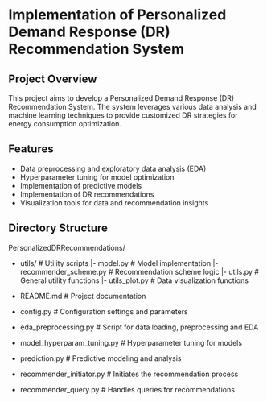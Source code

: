 # Implementation of Personalized Demand Response (DR) Recommendation System

## Project Overview
This project aims to develop a Personalized Demand Response (DR) Recommendation System. The system leverages various data analysis and machine learning techniques to provide customized DR strategies for energy consumption optimization.

## Features
- Data preprocessing and exploratory data analysis (EDA)
- Hyperparameter tuning for model optimization
- Implementation of predictive models
- Implementation of DR recommendations
- Visualization tools for data and recommendation insights

## Directory Structure
PersonalizedDRRecommendations/

- utils/ # Utility scripts
  |- model.py # Model implementation
  |- recommender_scheme.py # Recommendation scheme logic
  |- utils.py # General utility functions
  |- utils_plot.py # Data visualization functions

-  README.md # Project documentation
-  config.py # Configuration settings and parameters
-  eda_preprocessing.py # Script for data loading, preprocessing and EDA
-  model_hyperparam_tuning.py # Hyperparameter tuning for models
-  prediction.py # Predictive modeling and analysis
-  recommender_initiator.py # Initiates the recommendation process
-  recommender_query.py # Handles queries for recommendations

